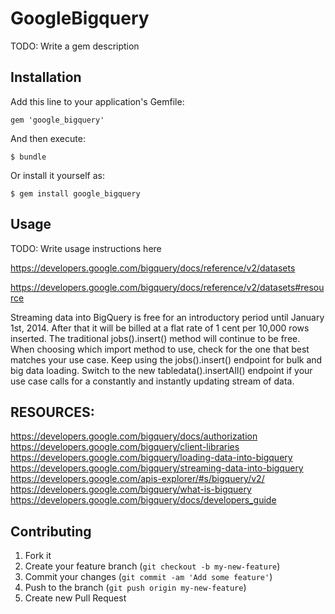 # GoogleBigquery

TODO: Write a gem description

## Installation

Add this line to your application's Gemfile:

    gem 'google_bigquery'

And then execute:

    $ bundle

Or install it yourself as:

    $ gem install google_bigquery

## Usage

TODO: Write usage instructions here

https://developers.google.com/bigquery/docs/reference/v2/datasets

https://developers.google.com/bigquery/docs/reference/v2/datasets#resource

Streaming data into BigQuery is free for an introductory period until January 1st, 2014. After that it will be billed at a flat rate of 1 cent per 10,000 rows inserted. The traditional jobs().insert() method will continue to be free. When choosing which import method to use, check for the one that best matches your use case. Keep using the jobs().insert() endpoint for bulk and big data loading. Switch to the new tabledata().insertAll() endpoint if your use case calls for a constantly and instantly updating stream of data.


## RESOURCES:

https://developers.google.com/bigquery/docs/authorization
https://developers.google.com/bigquery/client-libraries
https://developers.google.com/bigquery/loading-data-into-bigquery
https://developers.google.com/bigquery/streaming-data-into-bigquery
https://developers.google.com/apis-explorer/#s/bigquery/v2/
https://developers.google.com/bigquery/what-is-bigquery
https://developers.google.com/bigquery/docs/developers_guide

## Contributing

1. Fork it
2. Create your feature branch (`git checkout -b my-new-feature`)
3. Commit your changes (`git commit -am 'Add some feature'`)
4. Push to the branch (`git push origin my-new-feature`)
5. Create new Pull Request
